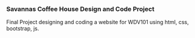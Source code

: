 ### Savannas Coffee House Design and Code Project
Final Project designing and coding a website for WDV101 using html, css, bootstrap, js.
